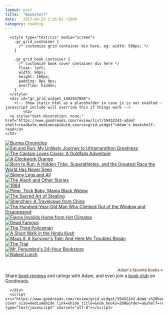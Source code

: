 ```yaml
---
layout: post
title:  "Bookshelf"
date:   2017-04-23 1:16:01 +1000
category: reading
---
```

      

      <style type="text/css" media="screen">
        .gr_grid_container {
          /* customize grid container div here. eg: width: 500px; */
        }

        .gr_grid_book_container {
          /* customize book cover container div here */
          float: left;
          width: 98px;
          height: 160px;
          padding: 0px 0px;
          overflow: hidden;
        }
      </style>
      <div id="gr_grid_widget_1492947088">
        <!-- Show static html as a placeholder in case js is not enabled - javascript include will override this if things work -->
            <h2>
      <a style="text-decoration: none;" href="https://www.goodreads.com/review/list/59452243-adam?shelf=read&utm_medium=api&utm_source=grid_widget">Adam's bookshelf: read</a>
    </h2>
  <div class="gr_grid_container">
    <div class="gr_grid_book_container"><a title="Burma Chronicles" href="https://www.goodreads.com/book/show/5596923-burma-chronicles"><img alt="Burma Chronicles" border="0" src="https://images.gr-assets.com/books/1328302383m/5596923.jpg" /></a></div>
    <div class="gr_grid_book_container"><a title="Eat and Run: My Unlikely Journey to Ultramarathon Greatness" href="https://www.goodreads.com/book/show/13202092-eat-and-run"><img alt="Eat and Run: My Unlikely Journey to Ultramarathon Greatness" border="0" src="https://images.gr-assets.com/books/1344746039m/13202092.jpg" /></a></div>
    <div class="gr_grid_book_container"><a title="The Captain Loves Caviar: A Goldfarb Adventure" href="https://www.goodreads.com/book/show/26027568-the-captain-loves-caviar"><img alt="The Captain Loves Caviar: A Goldfarb Adventure" border="0" src="https://images.gr-assets.com/books/1438541818m/26027568.jpg" /></a></div>
    <div class="gr_grid_book_container"><a title="A Clockwork Orange" href="https://www.goodreads.com/book/show/227463.A_Clockwork_Orange"><img alt="A Clockwork Orange" border="0" src="https://images.gr-assets.com/books/1348339306m/227463.jpg" /></a></div>
    <div class="gr_grid_book_container"><a title="Born to Run: A Hidden Tribe, Superathletes, and the Greatest Race the World Has Never Seen" href="https://www.goodreads.com/book/show/6289283-born-to-run"><img alt="Born to Run: A Hidden Tribe, Superathletes, and the Greatest Race the World Has Never Seen" border="0" src="https://images.gr-assets.com/books/1320531983m/6289283.jpg" /></a></div>
    <div class="gr_grid_book_container"><a title="Skinny Legs and All" href="https://www.goodreads.com/book/show/9370.Skinny_Legs_and_All"><img alt="Skinny Legs and All" border="0" src="https://images.gr-assets.com/books/1347323743m/9370.jpg" /></a></div>
    <div class="gr_grid_book_container"><a title="The Aleph and Other Stories " href="https://www.goodreads.com/book/show/5787.The_Aleph_and_Other_Stories"><img alt="The Aleph and Other Stories" border="0" src="https://images.gr-assets.com/books/1440785365m/5787.jpg" /></a></div>
    <div class="gr_grid_book_container"><a title="1984" href="https://www.goodreads.com/book/show/5470.1984"><img alt="1984" border="0" src="https://images.gr-assets.com/books/1348990566m/5470.jpg" /></a></div>
    <div class="gr_grid_book_container"><a title="Pimp, Trick Baby, Mama Black Widow" href="https://www.goodreads.com/book/show/25458856-pimp-trick-baby-mama-black-widow"><img alt="Pimp, Trick Baby, Mama Black Widow" border="0" src="https://images.gr-assets.com/books/1430432601m/25458856.jpg" /></a></div>
    <div class="gr_grid_book_container"><a title="The Sacred Art of Stealing" href="https://www.goodreads.com/book/show/289171.The_Sacred_Art_of_Stealing"><img alt="The Sacred Art of Stealing" border="0" src="https://images.gr-assets.com/books/1336332841m/289171.jpg" /></a></div>
    <div class="gr_grid_book_container"><a title="Shenzhen: A Travelogue from China" href="https://www.goodreads.com/book/show/210946.Shenzhen"><img alt="Shenzhen: A Travelogue from China" border="0" src="https://images.gr-assets.com/books/1330445378m/210946.jpg" /></a></div>
    <div class="gr_grid_book_container"><a title="The Hundred-Year-Old Man Who Climbed Out of the Window and Disappeared" href="https://www.goodreads.com/book/show/13486632-the-hundred-year-old-man-who-climbed-out-of-the-window-and-disappeared"><img alt="The Hundred-Year-Old Man Who Climbed Out of the Window and Disappeared" border="0" src="https://images.gr-assets.com/books/1334848488m/13486632.jpg" /></a></div>
    <div class="gr_grid_book_container"><a title="Fierce Invalids Home from Hot Climates" href="https://www.goodreads.com/book/show/8680.Fierce_Invalids_Home_from_Hot_Climates"><img alt="Fierce Invalids Home from Hot Climates" border="0" src="https://images.gr-assets.com/books/1327866336m/8680.jpg" /></a></div>
    <div class="gr_grid_book_container"><a title="Dead Famous" href="https://www.goodreads.com/book/show/8826.Dead_Famous"><img alt="Dead Famous" border="0" src="https://images.gr-assets.com/books/1388404160m/8826.jpg" /></a></div>
    <div class="gr_grid_book_container"><a title="The Third Policeman" href="https://www.goodreads.com/book/show/27208.The_Third_Policeman"><img alt="The Third Policeman" border="0" src="https://images.gr-assets.com/books/1343027425m/27208.jpg" /></a></div>
    <div class="gr_grid_book_container"><a title="A Short Walk in the Hindu Kush" href="https://www.goodreads.com/book/show/118141.A_Short_Walk_in_the_Hindu_Kush"><img alt="A Short Walk in the Hindu Kush" border="0" src="https://images.gr-assets.com/books/1387738186m/118141.jpg" /></a></div>
    <div class="gr_grid_book_container"><a title="Maus II: A Survivor's Tale: And Here My Troubles Began (Maus, #2)" href="https://www.goodreads.com/book/show/15197.Maus_II"><img alt="Maus II: A Survivor's Tale: And Here My Troubles Began" border="0" src="https://images.gr-assets.com/books/1327887479m/15197.jpg" /></a></div>
    <div class="gr_grid_book_container"><a title="The Trial" href="https://www.goodreads.com/book/show/17690.The_Trial"><img alt="The Trial" border="0" src="https://images.gr-assets.com/books/1320399438m/17690.jpg" /></a></div>
    <div class="gr_grid_book_container"><a title="Mr. Penumbra's 24-Hour Bookstore (Mr. Penumbra's 24-Hour Bookstore, #1)" href="https://www.goodreads.com/book/show/13538873-mr-penumbra-s-24-hour-bookstore"><img alt="Mr. Penumbra's 24-Hour Bookstore" border="0" src="https://images.gr-assets.com/books/1345089845m/13538873.jpg" /></a></div>
    <div class="gr_grid_book_container"><a title="Naked Lunch" href="https://www.goodreads.com/book/show/7437.Naked_Lunch"><img alt="Naked Lunch" border="0" src="https://images.gr-assets.com/books/1407330990m/7437.jpg" /></a></div>
    <br style="clear: both"/><br/><a class="gr_grid_branding" style="font-size: .9em; color: #382110; text-decoration: none; float: right; clear: both" href="https://www.goodreads.com/user/show/59452243-adam">Adam's favorite books »</a>
  <noscript><br/>Share <a href="/">book reviews</a> and ratings with Adam, and even join a <a href="/group">book club</a> on Goodreads.</noscript>
  </div>

      </div>
      <script src="https://www.goodreads.com/review/grid_widget/59452243.Adam's%20bookshelf:%20read?cover_size=medium&hide_link=&hide_title=&num_books=200&order=a&shelf=read&sort=random&widget_id=1492947088" type="text/javascript" charset="utf-8"></script>
